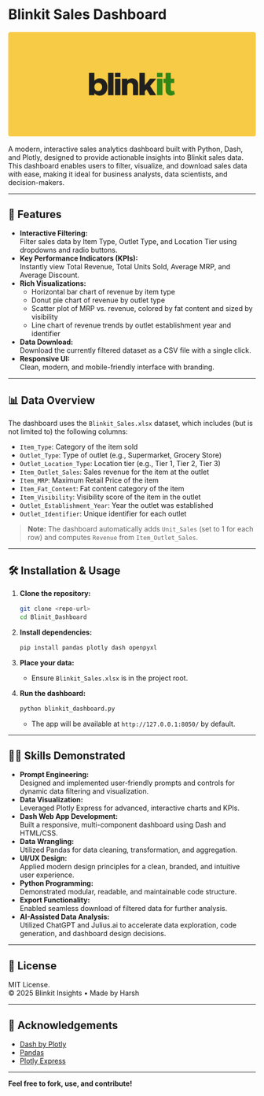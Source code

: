 # Blinkit Sales Dashboard

![Blinkit Logo](assets/blinkit_logo.webp)

A modern, interactive sales analytics dashboard built with Python, Dash, and Plotly, designed to provide actionable insights into Blinkit sales data. This dashboard enables users to filter, visualize, and download sales data with ease, making it ideal for business analysts, data scientists, and decision-makers.

---

## 🚀 Features

- **Interactive Filtering:**  
  Filter sales data by Item Type, Outlet Type, and Location Tier using dropdowns and radio buttons.
- **Key Performance Indicators (KPIs):**  
  Instantly view Total Revenue, Total Units Sold, Average MRP, and Average Discount.
- **Rich Visualizations:**  
  - Horizontal bar chart of revenue by item type  
  - Donut pie chart of revenue by outlet type  
  - Scatter plot of MRP vs. revenue, colored by fat content and sized by visibility  
  - Line chart of revenue trends by outlet establishment year and identifier
- **Data Download:**  
  Download the currently filtered dataset as a CSV file with a single click.
- **Responsive UI:**  
  Clean, modern, and mobile-friendly interface with branding.

---

## 📊 Data Overview

The dashboard uses the `Blinkit_Sales.xlsx` dataset, which includes (but is not limited to) the following columns:

- `Item_Type`: Category of the item sold
- `Outlet_Type`: Type of outlet (e.g., Supermarket, Grocery Store)
- `Outlet_Location_Type`: Location tier (e.g., Tier 1, Tier 2, Tier 3)
- `Item_Outlet_Sales`: Sales revenue for the item at the outlet
- `Item_MRP`: Maximum Retail Price of the item
- `Item_Fat_Content`: Fat content category of the item
- `Item_Visibility`: Visibility score of the item in the outlet
- `Outlet_Establishment_Year`: Year the outlet was established
- `Outlet_Identifier`: Unique identifier for each outlet

> **Note:** The dashboard automatically adds `Unit_Sales` (set to 1 for each row) and computes `Revenue` from `Item_Outlet_Sales`.

---

## 🛠️ Installation & Usage

1. **Clone the repository:**
   ```bash
   git clone <repo-url>
   cd Blinit_Dashboard
   ```

2. **Install dependencies:**
   ```bash
   pip install pandas plotly dash openpyxl
   ```

3. **Place your data:**
   - Ensure `Blinkit_Sales.xlsx` is in the project root.

4. **Run the dashboard:**
   ```bash
   python blinkit_dashboard.py
   ```
   - The app will be available at `http://127.0.0.1:8050/` by default.

---

## 🧑‍💻 Skills Demonstrated

- **Prompt Engineering:**  
  Designed and implemented user-friendly prompts and controls for dynamic data filtering and visualization.
- **Data Visualization:**  
  Leveraged Plotly Express for advanced, interactive charts and KPIs.
- **Dash Web App Development:**  
  Built a responsive, multi-component dashboard using Dash and HTML/CSS.
- **Data Wrangling:**  
  Utilized Pandas for data cleaning, transformation, and aggregation.
- **UI/UX Design:**  
  Applied modern design principles for a clean, branded, and intuitive user experience.
- **Python Programming:**  
  Demonstrated modular, readable, and maintainable code structure.
- **Export Functionality:**  
  Enabled seamless download of filtered data for further analysis.
- **AI-Assisted Data Analysis:**  
  Utilized ChatGPT and Julius.ai to accelerate data exploration, code generation, and dashboard design decisions.

---

## 📄 License

MIT License.  
© 2025 Blinkit Insights • Made by Harsh 

---

## 🙏 Acknowledgements

- [Dash by Plotly](https://dash.plotly.com/)
- [Pandas](https://pandas.pydata.org/)
- [Plotly Express](https://plotly.com/python/plotly-express/)

---

**Feel free to fork, use, and contribute!** 
